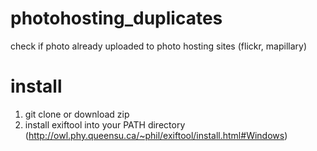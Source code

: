 # photohosting_duplicates
check if photo already uploaded to photo hosting sites (flickr, mapillary)

# install

1. git clone or download zip
2. install exiftool into your PATH directory (http://owl.phy.queensu.ca/~phil/exiftool/install.html#Windows)